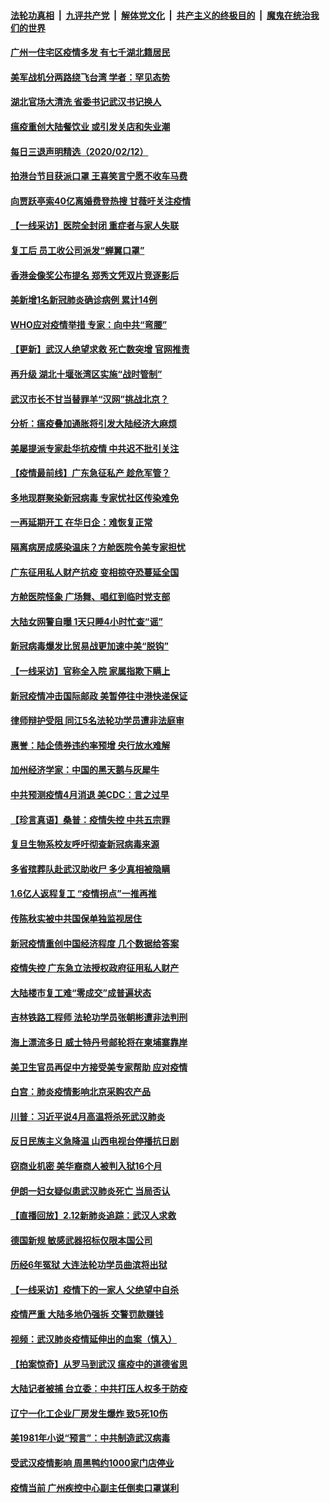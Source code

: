 ####  [法轮功真相](../../../../basic/blob/master/README.md?t=02131352) &nbsp;|&nbsp; [九评共产党](../../../../9ping.md/blob/master/README.md?t=02131352) &nbsp;|&nbsp; [解体党文化](../../../../jtdwh.md/blob/master/README.md?t=02131352)  &nbsp;|&nbsp; [共产主义的终极目的](../../../../gczydzjmd.md/blob/master/README.md?t=02131352) &nbsp;|&nbsp; [魔鬼在统治我们的世界](../../../../mgztzwmdsj.md/blob/master/README.md?t=02131352) 

#### [广州一住宅区疫情多发 有七千湖北籍居民](../pages/nsc413/n11865083.md?t=02131352) 

#### [美军战机分两路绕飞台湾 学者：罕见态势](../pages/nsc413/n11864996.md?t=02131352) 

#### [湖北官场大清洗 省委书记武汉书记换人](../pages/nsc413/n11865112.md?t=02131352) 

#### [瘟疫重创大陆餐饮业 或引发关店和失业潮](../pages/nsc413/n11864742.md?t=02131352) 

#### [每日三退声明精选（2020/02/12）](../pages/nsc413/n11865077.md?t=02131352) 

#### [拍港台节目获派口罩 王喜笑言宁愿不收车马费](../pages/nsc413/n11864666.md?t=02131352) 

#### [向贾跃亭索40亿离婚费登热搜 甘薇吁关注疫情](../pages/nsc413/n11864426.md?t=02131352) 

#### [【一线采访】医院全封闭 重症者与家人失联](../pages/nsc413/n11864778.md?t=02131352) 

#### [复工后 员工收公司派发“蝉翼口罩”](../pages/nsc413/n11864951.md?t=02131352) 

#### [香港金像奖公布提名 郑秀文凭双片竞逐影后](../pages/nsc413/n11864201.md?t=02131352) 

#### [美新增1名新冠肺炎确诊病例 累计14例](../pages/nsc413/n11864893.md?t=02131352) 

#### [WHO应对疫情举措 专家：向中共“弯腰”](../pages/nsc413/n11864727.md?t=02131352) 

#### [【更新】武汉人绝望求救 死亡数突增 官网推责](../pages/nsc413/n11801312.md?t=02131352) 

#### [再升级 湖北十堰张湾区实施“战时管制”](../pages/nsc413/n11864771.md?t=02131352) 

#### [武汉市长不甘当替罪羊“汉网”挑战北京？](../pages/nsc413/n11864550.md?t=02131352) 

#### [分析：瘟疫叠加通胀将引发大陆经济大麻烦](../pages/nsc413/n11864680.md?t=02131352) 

#### [美屡提派专家赴华抗疫情 中共迟不批引关注](../pages/nsc413/n11864719.md?t=02131352) 

#### [【疫情最前线】广东急征私产 趁危军管？](../pages/nsc413/n11864205.md?t=02131352) 

#### [多地现群聚染新冠病毒 专家忧社区传染难免](../pages/nsc413/n11864715.md?t=02131352) 

#### [一再延期开工  在华日企：难恢复正常](../pages/nsc413/n11864655.md?t=02131352) 

#### [隔离病房成感染温床？方舱医院令美专家担忧](../pages/nsc413/n11864575.md?t=02131352) 

#### [广东征用私人财产抗疫 变相掠夺恐蔓延全国](../pages/nsc413/n11864608.md?t=02131352) 

#### [方舱医院怪象 广场舞、唱红到临时党支部](../pages/nsc413/n11864361.md?t=02131352) 

#### [大陆女网警自曝 1天只睡4小时忙查“谣”](../pages/nsc413/n11864471.md?t=02131352) 

#### [新冠病毒爆发比贸易战更加速中美“脱钩”](../pages/nsc413/n11864470.md?t=02131352) 

#### [【一线采访】官称全入院 家属指欺下瞒上](../pages/nsc413/n11864466.md?t=02131352) 

#### [新冠疫情冲击国际邮政 美暂停往中港快递保证](../pages/nsc413/n11864207.md?t=02131352) 

#### [律师辩护受阻 同江5名法轮功学员遭非法庭审](../pages/nsc413/n11864109.md?t=02131352) 

#### [惠誉：陆企债券违约率预增  央行放水难解](../pages/nsc413/n11864357.md?t=02131352) 

#### [加州经济学家：中国的黑天鹅与灰犀牛](../pages/nsc413/n11862883.md?t=02131352) 

#### [中共预测疫情4月消退 美CDC：言之过早](../pages/nsc413/n11864310.md?t=02131352) 

#### [【珍言真语】桑普：疫情失控 中共五宗罪](../pages/nsc413/n11864157.md?t=02131352) 

#### [复旦生物系校友呼吁彻查新冠病毒来源](../pages/nsc413/n11862499.md?t=02131352) 

#### [多省殡葬队赴武汉助收尸 多少真相被隐瞒](../pages/nsc413/n11864132.md?t=02131352) 

#### [1.6亿人返程复工 “疫情拐点”一推再推](../pages/nsc413/n11864186.md?t=02131352) 

#### [传陈秋实被中共国保单独监视居住](../pages/nsc413/n11864135.md?t=02131352) 

#### [新冠疫情重创中国经济程度 几个数据给答案](../pages/nsc413/n11864203.md?t=02131352) 

#### [疫情失控 广东急立法授权政府征用私人财产](../pages/nsc413/n11863433.md?t=02131352) 

#### [大陆楼市复工难“零成交”成普遍状态](../pages/nsc413/n11864106.md?t=02131352) 

#### [吉林铁路工程师 法轮功学员张朝彬遭非法判刑](../pages/nsc413/n11863405.md?t=02131352) 

#### [海上漂流多日 威士特丹号邮轮将在柬埔寨靠岸](../pages/nsc413/n11864029.md?t=02131352) 

#### [美卫生官员再促中方接受美专家帮助 应对疫情](../pages/nsc413/n11864043.md?t=02131352) 

#### [白宫：肺炎疫情影响北京采购农产品](../pages/nsc413/n11863585.md?t=02131352) 

#### [川普：习近平说4月高温将杀死武汉肺炎](../pages/nsc413/n11860814.md?t=02131352) 

#### [反日民族主义急降温 山西电视台停播抗日剧](../pages/nsc413/n11863867.md?t=02131352) 

#### [窃商业机密 美华裔商人被判入狱16个月](../pages/nsc413/n11863911.md?t=02131352) 

#### [伊朗一妇女疑似患武汉肺炎死亡 当局否认](../pages/nsc413/n11863650.md?t=02131352) 

#### [【直播回放】2.12新肺炎追踪：武汉人求救](../pages/nsc413/n11863579.md?t=02131352) 


#### [德国新规 敏感武器招标仅限本国公司](../pages/nsc413/n11863509.md?t=02131352) 

#### [历经6年冤狱 大连法轮功学员曲滨将出狱](../pages/nsc413/n11861427.md?t=02131352) 

#### [【一线采访】疫情下的一家人 父绝望中自杀](../pages/nsc413/n11862799.md?t=02131352) 

#### [疫情严重 大陆多地仍强拆 交警罚款赚钱](../pages/nsc413/n11863389.md?t=02131352) 

#### [视频：武汉肺炎疫情延伸出的血案（慎入）](../pages/nsc413/n11863214.md?t=02131352) 

#### [【拍案惊奇】从罗马到武汉 瘟疫中的道德省思](../pages/nsc413/n11862534.md?t=02131352) 

#### [大陆记者被捕 台立委：中共打压人权多于防疫](../pages/nsc413/n11863459.md?t=02131352) 

#### [辽宁一化工企业厂房发生爆炸 致5死10伤](../pages/nsc413/n11863262.md?t=02131352) 

#### [美1981年小说“预言”：中共制造武汉病毒](../pages/nsc413/n11863306.md?t=02131352) 

#### [受武汉疫情影响 周黑鸭约1000家门店停业](../pages/nsc413/n11863339.md?t=02131352) 

#### [疫情当前 广州疾控中心副主任倒卖口罩谋利](../pages/nsc413/n11863107.md?t=02131352) 

